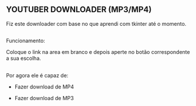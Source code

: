 ## YOUTUBER DOWNLOADER (MP3/MP4)

Fiz este downloader com base no que aprendi com tkinter até o momento.
##

Funcionamento:

Coloque o link na area em branco e depois aperte no botão correspondente a sua escolha.
##

Por agora ele é capaz de:
- Fazer download de MP4

- Fazer download de MP3
